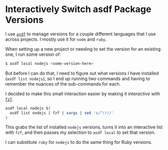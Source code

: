 # Interactively Switch asdf Package Versions

I use [`asdf`](https://asdf-vm.com/) to manage versions for a couple different
languages that I use across projects. I mostly use it for `node` and `ruby`.

When setting up a new project or needing to set the version for an existing
one, I run some version of:

```bash
$ asdf local nodejs <some-version-here>
```

But before I can do that, I need to figure out what versions I have installed
(`asdf list nodejs`), so I end up running two commands and having to remember
the nuances of the sub-commands for each.

I decided to make this small interaction easier by making it _interactive_ with
[`fzf`](https://github.com/junegunn/fzf).

```bash
asdf local nodejs $(
  asdf list nodejs | fzf | xargs | sed 's/^\*//'
)
```

This grabs the list of installed `nodejs` versions, turns it into an
interactive list with `fzf`, and then passes my selection to `asdf local` to
set that version.

I can substitute `ruby` for `nodejs` to do the same thing for Ruby versions.
